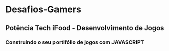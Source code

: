 # Desafios-Gamers

## Potência Tech iFood - Desenvolvimento de Jogos

### Construindo o seu portifólio de jogos com JAVASCRIPT

